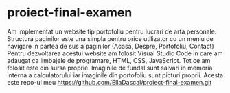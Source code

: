 # proiect-final-examen
Am implementat un website tip portofoliu pentru lucrari de arta personale.
Structura paginilor este una simpla pentru orice utilizator cu un meniu de navigare in partea de sus a paginilor  (Acasă, Despre, Portofoliu, Contact) 
Pentru dezvoltarea acestui website am folosit Visual Studio Code in care am adaugat ca limbajele de programare, HTML, CSS, JavaScript.
Tot ce am folosit este din sursa proprie.
Imaginile de fundal sunt salvari in memoria interna a calculatorului iar imaginile din portofoliu sunt picturi proprii.
Acesta este repo-ul meu https://github.com/EllaDascal/proiect-final-examen.git 
